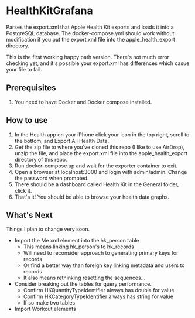 # HealthKitGrafana

Parses the export.xml that Apple Health Kit exports and loads it into a PostgreSQL database.
The docker-compose.yml should work without modification if you put the export.xml file into
the apple_health_export directory.

This is the first working happy path version. There's not much
error checking yet, and it's possible your export.xml has differences which casue your file
to fail. 

## Prerequisites

1. You need to have Docker and Docker compose installed.

## How to use

1. In the Health app on your iPhone click your icon in the top right,
scroll to the bottom, and Export All Health Data.
2. Get the zip file to where you've cloned this repo (I like to use AirDrop), unzip the file,
and place the export.xml file into the apple_health_export directory of this repo.
3. Run docker-compose up and wait for the exporter container to exit.
4. Open a browser at localhost:3000 and login with admin/admin. Change the password when prompted.
5. There should be a dashboard called Health Kit in the General folder, click it.
6. That's it! You should be able to browse your health data graphs.

## What's Next
Things I plan to change very soon.

* Import the Me xml element into the hk_person table
  * This means linking hk_person's to hk_records
  * Will need to reconsider approach to generating primary keys for records
  * Or find a better way than foreign key linking metadata and users to records
  * It also means rethinking resetting the sequences...
* Consider breaking out the tables for query performance. 
  * Confirm HKQuantityTypeIdentifier always has double for value
  * Confirm HKCategoryTypeIdentifier always has string for value 
  * If so make two tables
* Import Workout elements